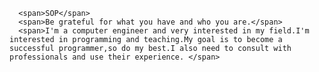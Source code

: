 <!doctype html>
 <html lang="en">
 <head>
     <meta charset="UTF-8">
     <meta name="viewport"
           content="width=device-width, user-scalable=no, initial-scale=1.0, maximum-scale=1.0, minimum-scale=1.0">
     <meta http-equiv="X-UA-Compatible" content="ie=edge">
     <title>SOP</title>
     <link rel="stylesheet" href="style.css">

 </head>
 <body>
 <div class="center">

      <span>SOP</span>
      <span>Be grateful for what you have and who you are.</span>
      <span>I'm a computer engineer and very interested in my field.I'm interested in programming and teaching.My goal is to become a successful programmer,so do my best.I also need to consult with professionals and use their experience. </span>
      
  </div>
  </body>
  </html>
